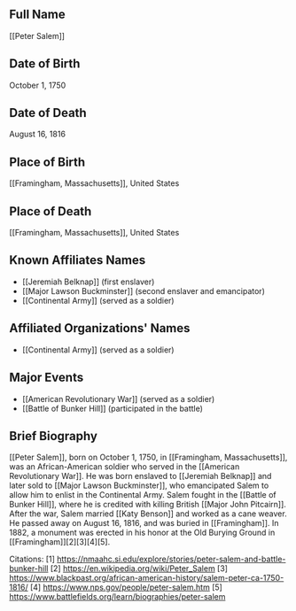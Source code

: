 ## Full Name
[[Peter Salem]]

## Date of Birth
October 1, 1750

## Date of Death
August 16, 1816

## Place of Birth
[[Framingham, Massachusetts]], United States

## Place of Death
[[Framingham, Massachusetts]], United States

## Known Affiliates Names
- [[Jeremiah Belknap]] (first enslaver)
- [[Major Lawson Buckminster]] (second enslaver and emancipator)
- [[Continental Army]] (served as a soldier)

## Affiliated Organizations' Names
- [[Continental Army]] (served as a soldier)

## Major Events
- [[American Revolutionary War]] (served as a soldier)
- [[Battle of Bunker Hill]] (participated in the battle)

## Brief Biography
[[Peter Salem]], born on October 1, 1750, in [[Framingham, Massachusetts]], was an African-American soldier who served in the [[American Revolutionary War]]. He was born enslaved to [[Jeremiah Belknap]] and later sold to [[Major Lawson Buckminster]], who emancipated Salem to allow him to enlist in the Continental Army. Salem fought in the [[Battle of Bunker Hill]], where he is credited with killing British [[Major John Pitcairn]]. After the war, Salem married [[Katy Benson]] and worked as a cane weaver. He passed away on August 16, 1816, and was buried in [[Framingham]]. In 1882, a monument was erected in his honor at the Old Burying Ground in [[Framingham]][2][3][4][5].

Citations:
[1] https://nmaahc.si.edu/explore/stories/peter-salem-and-battle-bunker-hill
[2] https://en.wikipedia.org/wiki/Peter_Salem
[3] https://www.blackpast.org/african-american-history/salem-peter-ca-1750-1816/
[4] https://www.nps.gov/people/peter-salem.htm
[5] https://www.battlefields.org/learn/biographies/peter-salem